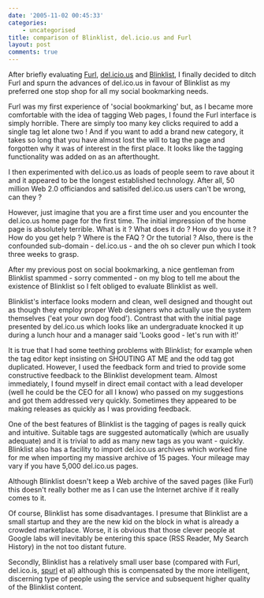 ```yaml
---
date: '2005-11-02 00:45:33'
categories:
    - uncategorised
title: comparison of Blinklist, del.icio.us and Furl
layout: post
comments: true
---
```


After briefly evaluating [Furl](http://furl.net/),
[del.icio.us](http://del.icio.us/) and
[Blinklist](http://www.blinklist.com/), I finally decided to ditch Furl
and spurn the advances of del.ico.us in favour of Blinklist as my
preferred one stop shop for all my social bookmarking needs.

Furl was my first experience of 'social bookmarking' but, as I became
more comfortable with the idea of tagging Web pages, I found the Furl
interface is simply horrible. There are simply too many key clicks
required to add a single tag let alone two ! And if you want to add a
brand new category, it takes so long that you have almost lost the will
to tag the page and forgotten why it was of interest in the first place.
It looks like the tagging functionality was added on as an afterthought.

I then experimented with del.ico.us as loads of people seem to rave
about it and it appeared to be the longest established technology. After
all, 50 million Web 2.0 officiandos and satisifed del.ico.us users can't
be wrong, can they ?

However, just imagine that you are a first time user and you encounter
the del.ico.us home page for the first time. The initial impression of
the home page is absolutely terrible. What is it ? What does it do ? How
do you use it ? How do you get help ? Where is the FAQ ? Or the tutorial
? Also, there is the confounded sub-domain - del.ico.us - and the oh so
clever pun which I took three weeks to grasp.

After my previous post on social bookmarking, a nice gentleman from
Blinklist spammed - sorry commented - on my blog to tell me about the
existence of Blinklist so I felt obliged to evaluate Blinklist as well.

Blinklist's interface looks modern and clean, well designed and thought
out as though they employ proper Web designers who actually use the
system themselves ('eat your own dog food'). Contrast that with the
initial page presented by del.ico.us which looks like an undergraduate
knocked it up during a lunch hour and a manager said 'Looks good - let's
run with it!'

It is true that I had some teething problems with Blinklist; for example
when the tag editor kept insisting on SHOUTING AT ME and the odd tag got
duplicated. However, I used the feedback form and tried to provide some
constructive feedback to the Blinklist development team. Almost
immediately, I found myself in direct email contact with a lead
developer (well he could be the CEO for all I know) who passed on my
suggestions and got them addressed very quickly. Sometimes they appeared
to be making releases as quickly as I was providing feedback.

One of the best features of Blinklist is the tagging of pages is really
quick and intuitive. Suitable tags are suggested automatically (which
are usually adequate) and it is trivial to add as many new tags as you
want - quickly. Blinklist also has a facility to import del.ico.us
archives which worked fine for me when importing my massive archive of
15 pages. Your mileage may vary if you have 5,000 del.ico.us pages.

Although Blinklist doesn't keep a Web archive of the saved pages (like
Furl) this doesn't really bother me as I can use the Internet archive if
it really comes to it.

Of course, Blinklist has some disadvantages. I presume that Blinklist
are a small startup and they are the new kid on the block in what is
already a crowded marketplace. Worse, it is obvious that those clever
people at Google labs will inevitably be entering this space (RSS
Reader, My Search History) in the not too distant future.

Secondly, Blinklist has a relatively small user base (compared with
Furl, del.ico.is, [spurl](http://spurl.net/) et al) although this is
compensated by the more intelligent, discerning type of people using the
service and subsequent higher quality of the Blinklist content.

